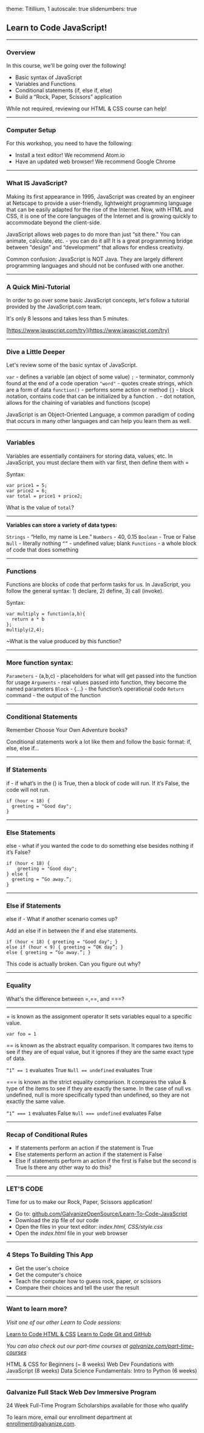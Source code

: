 theme: Titillium, 1
autoscale: true
slidenumbers: true
<!-- @author: Pete Silva -->

## Learn to Code JavaScript!

---

### Overview

In this course, we'll be going over the following!

- Basic syntax of JavaScript
- Variables and Functions
- Conditional statements (if, else if, else)
- Build a “Rock, Paper, Scissors” application

While not required, reviewing our HTML & CSS course can help!

---

### Computer Setup

For this workshop, you need to have the following:

- Install a text editor! We recommend Atom.io
- Have an updated web browser! We recommend Google Chrome

---

### What IS JavaScript?

Making its first appearance in 1995, JavaScript was created by an engineer at Netscape to provide a user-friendly, lightweight programming language that can be easily adapted for the rise of the Internet. Now, with HTML and CSS, it is one of the core languages of the Internet and is growing quickly to accommodate beyond the client-side.

JavaScript allows web pages to do more than just “sit there." You can animate, calculate, etc. - you can do it all! It is a great programming bridge between “design” and “development” that allows for endless creativity.

Common confusion: JavaScript is NOT Java. They are largely different programming languages and should not be confused with one another.

---

### A Quick Mini-Tutorial

In order to go over some basic JavaScript concepts, let's follow a tutorial provided by the JavaScript.com team.

It's only 8 lessons and takes less than 5 minutes.

[https://www.javascript.com/try](https://www.javascript.com/try)

---

### Dive a Little Deeper

Let's review some of the basic syntax of JavaScript.

`var` - defines a variable (an object of some value)
`;` - terminator, commonly found at the end of a code operation
`"word"` - quotes create strings, which are a form of data
`function()` - performs some action or method
`{}` - block notation, contains code that can be initialized by a function
`.` - dot notation, allows for the chaining of variables and functions (scope)

JavaScript is an Object-Oriented Language, a common paradigm of coding that occurs in many other languages and can help you learn them as well.

---

### Variables

Variables are essentially containers for storing data, values, etc. In JavaScript, you must declare them with var first, then define them with =

Syntax:

```
var price1 = 5;
var price2 = 6;
var total = price1 + price2;
```

What is the value of `total`?

---

**Variables can store a variety of data types:**

`Strings` - “Hello, my name is Lee.”
`Numbers` - 40, 0.15
`Boolean` - True or False
`Null` - literally nothing
`“”` - undefined value; blank
`Functions` - a whole block of code that does something

---

### Functions

Functions are blocks of code that perform tasks for us. In JavaScript, you follow the general syntax: 1) declare, 2) define, 3) call (invoke).

Syntax:

```
var multiply = function(a,b){
  return a * b
};
multiply(2,4);
```

~What is the value produced by this function?

---

### More function syntax:

`Parameters` - (a,b,c) - placeholders for what will get passed into the function for usage
`Arguments` - real values passed into function, they become the named parameters
`Block` - {...} - the function’s operational code
`Return` command - the output of the function

---

### Conditional Statements

Remember Choose Your Own Adventure books?

Conditional statements work a lot like them and follow the basic format: if, else, else if...

---

### If Statements

if - if what’s in the () is True, then a block of code will run. If it’s False, the code will not run.

```
if (hour < 18) {
  greeting = "Good day";
}
```

---

### Else Statements

else - what if you wanted the code to do something else besides nothing if it’s False?

```
if (hour < 18) {
	greeting = "Good day";
} else {
  greeting = “Go away.”;
}
```

---

### Else if Statements

else if - What if another scenario comes up?

Add an else if in between the if and else statements.

```
if (hour < 18) { greeting = "Good day"; }
else if (hour < 9) { greeting = “OK day”; }
else { greeting = “Go away.”; }
```

This code is actually broken. Can you figure out why?

---

### Equality

What's the difference between =,==, and ===?

---

= is known as the assignment operator It sets variables equal to a specific value.

`var foo = 1`


== is known as the abstract equality comparison. It compares two items to see if they are of equal value, but it ignores if they are the same exact type of data.

`“1” == 1` evaluates True
`Null == undefined` evaluates True

=== is known as the strict equality comparison. It compares the value & type of the items to see if they are exactly the same. In the case of null vs undefined, null is more specifically typed than undefined, so they are not exactly the same value.

`“1” === 1` evaluates False
`Null === undefined` evaluates False

---

### Recap of Conditional Rules

- If statements perform an action if the statement is True
- Else statements perform an action if the statement is False
- Else if statements perform an action if the first is False but the second is True Is there any other way to do this?

---

### LET'S CODE

Time for us to make our Rock, Paper, Scissors application!

- Go to: [github.com/GalvanizeOpenSource/Learn-To-Code-JavaScript](https://github.com/GalvanizeOpenSource/Learn-To-Code-JavaScript)
- Download the zip file of our code
- Open the files in your text editor: *index.html, CSS/style.css*
- Open the *index.html* file in your web browser

---

### 4 Steps To Building This App

- Get the user's choice
- Get the computer's choice
- Teach the computer how to guess rock, paper, or scissors
- Compare their choices and tell the user the result

---

### Want to learn more?

*Visit one of our other Learn to Code sessions:*

[Learn to Code HTML & CSS](https://github.com/GalvanizeOpenSource/Learn-To-Code-HTML-CSS)
[Learn to Code Git and GitHub](https://github.com/GalvanizeOpenSource/Learn-To-Code-GitHub-Git)

*You can also check out our part-time courses at [galvanize.com/part-time-courses](http://www.galvanize.com/part-time-courses)*

HTML & CSS for Beginners (~ 8 weeks)
Web Dev Foundations with JavaScript (8 weeks)
Data Science Fundamentals: Intro to Python (6 weeks)

---

### Galvanize Full Stack Web Dev Immersive Program

24 Week Full-Time Program
Scholarships available for those who qualify

To learn more, email our enrollment department at enrollment@galvanize.com.
